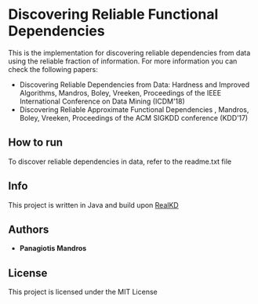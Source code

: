 # Discovering Reliable Functional Dependencies

This is the implementation for discovering reliable dependencies from data using the reliable fraction of information. For more information you can check the following papers:
- Discovering Reliable Dependencies from Data: Hardness and Improved Algorithms, Mandros, Boley, Vreeken, Proceedings of the IEEE International Conference on Data Mining (ICDM'18) 
- Discovering Reliable Approximate Functional Dependencies , Mandros, Boley, Vreeken, Proceedings of the ACM SIGKDD conference (KDD’17)

## How to run

To discover reliable dependencies in data, refer to the readme.txt file

## Info

This project is written in Java and build upon [RealKD](http://www.realkd.org)


## Authors

* **Panagiotis Mandros** 

## License

This project is licensed under the MIT License 